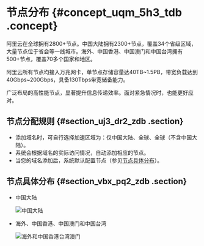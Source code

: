 # 节点分布 {#concept_uqm_5h3_tdb .concept}

阿里云在全球拥有2800+节点。中国大陆拥有2300+节点，覆盖34个省级区域，大量节点位于省会等一线城市。海外、中国香港、中国澳门和中国台湾拥有500+节点，覆盖70多个国家和地区。

阿里云所有节点均接入万兆网卡，单节点存储容量达40TB~1.5PB，带宽负载达到40Gbps~200Gbps，具备130Tbps带宽储备能力。

广泛布局的高性能节点，显著提升信息传递效率。面对紧急情况时，也能更好应对。

## 节点分配规则 {#section_uj3_dr2_zdb .section}

-   添加域名时，可自行选择加速区域为：仅中国大陆、全球、全球（不含中国大陆）。
-   系统会根据域名的实际访问情况，自动添加相应的节点。
-   当您的域名添加后，系统默认配置节点（参见[节点具体分布](#section_vbx_pq2_zdb)）。

## 节点具体分布 {#section_vbx_pq2_zdb .section}

-   中国大陆

    ![中国大陆](http://static-aliyun-doc.oss-cn-hangzhou.aliyuncs.com/assets/img/5099/156758548132399_zh-CN.png)

-   海外、中国香港、中国澳门和中国台湾

    ![海外和中国香港台湾澳门](http://static-aliyun-doc.oss-cn-hangzhou.aliyuncs.com/assets/img/5099/156758548332402_zh-CN.png)


